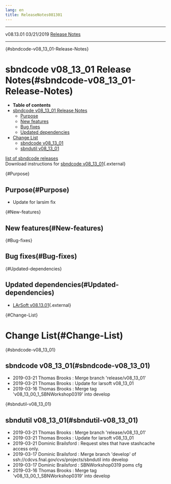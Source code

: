 ```yaml
---
lang: en
title: ReleaseNotes081301
---
```


  ----------- ------------ -- -- ------------------------------------------------------
  v08.13.01   03/21/2019         [Release Notes](ReleaseNotes081301.html)
  ----------- ------------ -- -- ------------------------------------------------------

{#sbndcode-v08_13_01-Release-Notes}

sbndcode v08\_13\_01 Release Notes(#sbndcode-v08_13_01-Release-Notes)
======================================================================================

-   **Table of contents**
-   [sbndcode v08\_13\_01 Release
    Notes](#sbndcode-v08_13_01-Release-Notes)
    -   [Purpose](#Purpose)
    -   [New features](#New-features)
    -   [Bug fixes](#Bug-fixes)
    -   [Updated dependencies](#Updated-dependencies)
-   [Change List](#Change-List)
    -   [sbndcode v08\_13\_01](#sbndcode-v08_13_01)
    -   [sbndutil v08\_13\_01](#sbndutil-v08_13_01)

[list of sbndcode
releases](List_of_SBND_code_releases.html)\
Download instructions for [sbndcode
v08\_13\_01](http://scisoft.fnal.gov/scisoft/bundles/sbnd/v08_13_01/sbndcode-v08_13_01.html){.external}

{#Purpose}

Purpose(#Purpose)
----------------------------------

-   Update for larsim fix

{#New-features}

New features(#New-features)
--------------------------------------------

{#Bug-fixes}

Bug fixes(#Bug-fixes)
--------------------------------------

{#Updated-dependencies}

Updated dependencies(#Updated-dependencies)
------------------------------------------------------------

-   [LArSoft
    v08.13.01](https://cdcvs.fnal.gov/redmine/projects/larsoft/wiki/ReleaseNotes081301){.external}

{#Change-List}

Change List(#Change-List)
==========================================

{#sbndcode-v08_13_01}

sbndcode v08\_13\_01(#sbndcode-v08_13_01)
----------------------------------------------------------

-   2019-03-21 Thomas Brooks : Merge branch \'release/v08\_13\_01\'
-   2019-03-21 Thomas Brooks : Update for larsoft v08\_13\_01
-   2019-03-16 Thomas Brooks : Merge tag
    \'v08\_13\_00\_1\_SBNWorkshop0319\' into develop

{#sbndutil-v08_13_01}

sbndutil v08\_13\_01(#sbndutil-v08_13_01)
----------------------------------------------------------

-   2019-03-21 Thomas Brooks : Merge branch \'release/v08\_13\_01\'
-   2019-03-21 Thomas Brooks : Update for larsoft v08\_13\_01
-   2019-03-21 Dominic Brailsford : Request sites that have stashcache
    access only.
-   2019-03-17 Dominic Brailsford : Merge branch \'develop\' of
    ssh://cdcvs.fnal.gov/cvs/projects/sbndutil into develop
-   2019-03-17 Dominic Brailsford : SBNWorkshop0319 poms cfg
-   2019-03-16 Thomas Brooks : Merge tag
    \'v08\_13\_00\_1\_SBNWorkshop0319\' into develop
